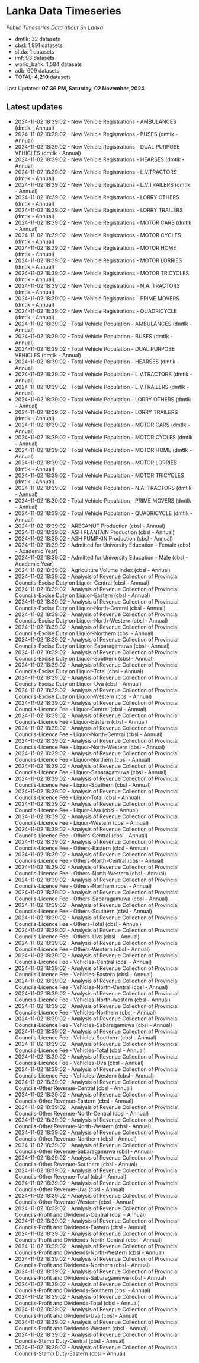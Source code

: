 # Lanka Data Timeseries
*Public Timeseries Data about Sri Lanka*

* dmtlk: 32 datasets
* cbsl: 1,891 datasets
* sltda: 1 datasets
* imf: 93 datasets
* world_bank: 1,584 datasets
* adb: 609 datasets
* TOTAL: **4,210** datasets

Last Updated: **07:36 PM, Saturday, 02 November, 2024**

## Latest updates

* 2024-11-02 18:39:02 - New Vehicle Registrations - AMBULANCES (dmtlk - Annual)
* 2024-11-02 18:39:02 - New Vehicle Registrations - BUSES (dmtlk - Annual)
* 2024-11-02 18:39:02 - New Vehicle Registrations - DUAL PURPOSE VEHICLES (dmtlk - Annual)
* 2024-11-02 18:39:02 - New Vehicle Registrations - HEARSES (dmtlk - Annual)
* 2024-11-02 18:39:02 - New Vehicle Registrations - L.V.TRACTORS (dmtlk - Annual)
* 2024-11-02 18:39:02 - New Vehicle Registrations - L.V.TRAILERS (dmtlk - Annual)
* 2024-11-02 18:39:02 - New Vehicle Registrations - LORRY OTHERS (dmtlk - Annual)
* 2024-11-02 18:39:02 - New Vehicle Registrations - LORRY TRAILERS (dmtlk - Annual)
* 2024-11-02 18:39:02 - New Vehicle Registrations - MOTOR CARS (dmtlk - Annual)
* 2024-11-02 18:39:02 - New Vehicle Registrations - MOTOR CYCLES (dmtlk - Annual)
* 2024-11-02 18:39:02 - New Vehicle Registrations - MOTOR HOME (dmtlk - Annual)
* 2024-11-02 18:39:02 - New Vehicle Registrations - MOTOR LORRIES (dmtlk - Annual)
* 2024-11-02 18:39:02 - New Vehicle Registrations - MOTOR TRICYCLES (dmtlk - Annual)
* 2024-11-02 18:39:02 - New Vehicle Registrations - N.A. TRACTORS (dmtlk - Annual)
* 2024-11-02 18:39:02 - New Vehicle Registrations - PRIME MOVERS (dmtlk - Annual)
* 2024-11-02 18:39:02 - New Vehicle Registrations - QUADRICYCLE (dmtlk - Annual)
* 2024-11-02 18:39:02 - Total Vehicle Population - AMBULANCES (dmtlk - Annual)
* 2024-11-02 18:39:02 - Total Vehicle Population - BUSES (dmtlk - Annual)
* 2024-11-02 18:39:02 - Total Vehicle Population - DUAL PURPOSE VEHICLES (dmtlk - Annual)
* 2024-11-02 18:39:02 - Total Vehicle Population - HEARSES (dmtlk - Annual)
* 2024-11-02 18:39:02 - Total Vehicle Population - L.V.TRACTORS (dmtlk - Annual)
* 2024-11-02 18:39:02 - Total Vehicle Population - L.V.TRAILERS (dmtlk - Annual)
* 2024-11-02 18:39:02 - Total Vehicle Population - LORRY OTHERS (dmtlk - Annual)
* 2024-11-02 18:39:02 - Total Vehicle Population - LORRY TRAILERS (dmtlk - Annual)
* 2024-11-02 18:39:02 - Total Vehicle Population - MOTOR CARS (dmtlk - Annual)
* 2024-11-02 18:39:02 - Total Vehicle Population - MOTOR CYCLES (dmtlk - Annual)
* 2024-11-02 18:39:02 - Total Vehicle Population - MOTOR HOME (dmtlk - Annual)
* 2024-11-02 18:39:02 - Total Vehicle Population - MOTOR LORRIES (dmtlk - Annual)
* 2024-11-02 18:39:02 - Total Vehicle Population - MOTOR TRICYCLES (dmtlk - Annual)
* 2024-11-02 18:39:02 - Total Vehicle Population - N.A. TRACTORS (dmtlk - Annual)
* 2024-11-02 18:39:02 - Total Vehicle Population - PRIME MOVERS (dmtlk - Annual)
* 2024-11-02 18:39:02 - Total Vehicle Population - QUADRICYCLE (dmtlk - Annual)
* 2024-11-02 18:39:02 - ARECANUT Production (cbsl - Annual)
* 2024-11-02 18:39:02 - ASH PLANTAIN Production (cbsl - Annual)
* 2024-11-02 18:39:02 - ASH PUMPKIN Production (cbsl - Annual)
* 2024-11-02 18:39:02 - Admitted for University Education - Female (cbsl - Academic Year)
* 2024-11-02 18:39:02 - Admitted for University Education - Male (cbsl - Academic Year)
* 2024-11-02 18:39:02 - Agriculture Volume Index (cbsl - Annual)
* 2024-11-02 18:39:02 - Analysis of Revenue Collection of Provincial Councils-Excise Duty on Liquor-Central (cbsl - Annual)
* 2024-11-02 18:39:02 - Analysis of Revenue Collection of Provincial Councils-Excise Duty on Liquor-Eastern (cbsl - Annual)
* 2024-11-02 18:39:02 - Analysis of Revenue Collection of Provincial Councils-Excise Duty on Liquor-North-Central (cbsl - Annual)
* 2024-11-02 18:39:02 - Analysis of Revenue Collection of Provincial Councils-Excise Duty on Liquor-North-Western (cbsl - Annual)
* 2024-11-02 18:39:02 - Analysis of Revenue Collection of Provincial Councils-Excise Duty on Liquor-Northern (cbsl - Annual)
* 2024-11-02 18:39:02 - Analysis of Revenue Collection of Provincial Councils-Excise Duty on Liquor-Sabaragamuwa (cbsl - Annual)
* 2024-11-02 18:39:02 - Analysis of Revenue Collection of Provincial Councils-Excise Duty on Liquor-Southern (cbsl - Annual)
* 2024-11-02 18:39:02 - Analysis of Revenue Collection of Provincial Councils-Excise Duty on Liquor-Total (cbsl - Annual)
* 2024-11-02 18:39:02 - Analysis of Revenue Collection of Provincial Councils-Excise Duty on Liquor-Uva (cbsl - Annual)
* 2024-11-02 18:39:02 - Analysis of Revenue Collection of Provincial Councils-Excise Duty on Liquor-Western (cbsl - Annual)
* 2024-11-02 18:39:02 - Analysis of Revenue Collection of Provincial Councils-Licence Fee - Liquor-Central (cbsl - Annual)
* 2024-11-02 18:39:02 - Analysis of Revenue Collection of Provincial Councils-Licence Fee - Liquor-Eastern (cbsl - Annual)
* 2024-11-02 18:39:02 - Analysis of Revenue Collection of Provincial Councils-Licence Fee - Liquor-North-Central (cbsl - Annual)
* 2024-11-02 18:39:02 - Analysis of Revenue Collection of Provincial Councils-Licence Fee - Liquor-North-Western (cbsl - Annual)
* 2024-11-02 18:39:02 - Analysis of Revenue Collection of Provincial Councils-Licence Fee - Liquor-Northern (cbsl - Annual)
* 2024-11-02 18:39:02 - Analysis of Revenue Collection of Provincial Councils-Licence Fee - Liquor-Sabaragamuwa (cbsl - Annual)
* 2024-11-02 18:39:02 - Analysis of Revenue Collection of Provincial Councils-Licence Fee - Liquor-Southern (cbsl - Annual)
* 2024-11-02 18:39:02 - Analysis of Revenue Collection of Provincial Councils-Licence Fee - Liquor-Total (cbsl - Annual)
* 2024-11-02 18:39:02 - Analysis of Revenue Collection of Provincial Councils-Licence Fee - Liquor-Uva (cbsl - Annual)
* 2024-11-02 18:39:02 - Analysis of Revenue Collection of Provincial Councils-Licence Fee - Liquor-Western (cbsl - Annual)
* 2024-11-02 18:39:02 - Analysis of Revenue Collection of Provincial Councils-Licence Fee - Others-Central (cbsl - Annual)
* 2024-11-02 18:39:02 - Analysis of Revenue Collection of Provincial Councils-Licence Fee - Others-Eastern (cbsl - Annual)
* 2024-11-02 18:39:02 - Analysis of Revenue Collection of Provincial Councils-Licence Fee - Others-North-Central (cbsl - Annual)
* 2024-11-02 18:39:02 - Analysis of Revenue Collection of Provincial Councils-Licence Fee - Others-North-Western (cbsl - Annual)
* 2024-11-02 18:39:02 - Analysis of Revenue Collection of Provincial Councils-Licence Fee - Others-Northern (cbsl - Annual)
* 2024-11-02 18:39:02 - Analysis of Revenue Collection of Provincial Councils-Licence Fee - Others-Sabaragamuwa (cbsl - Annual)
* 2024-11-02 18:39:02 - Analysis of Revenue Collection of Provincial Councils-Licence Fee - Others-Southern (cbsl - Annual)
* 2024-11-02 18:39:02 - Analysis of Revenue Collection of Provincial Councils-Licence Fee - Others-Total (cbsl - Annual)
* 2024-11-02 18:39:02 - Analysis of Revenue Collection of Provincial Councils-Licence Fee - Others-Uva (cbsl - Annual)
* 2024-11-02 18:39:02 - Analysis of Revenue Collection of Provincial Councils-Licence Fee - Others-Western (cbsl - Annual)
* 2024-11-02 18:39:02 - Analysis of Revenue Collection of Provincial Councils-Licence Fee - Vehicles-Central (cbsl - Annual)
* 2024-11-02 18:39:02 - Analysis of Revenue Collection of Provincial Councils-Licence Fee - Vehicles-Eastern (cbsl - Annual)
* 2024-11-02 18:39:02 - Analysis of Revenue Collection of Provincial Councils-Licence Fee - Vehicles-North-Central (cbsl - Annual)
* 2024-11-02 18:39:02 - Analysis of Revenue Collection of Provincial Councils-Licence Fee - Vehicles-North-Western (cbsl - Annual)
* 2024-11-02 18:39:02 - Analysis of Revenue Collection of Provincial Councils-Licence Fee - Vehicles-Northern (cbsl - Annual)
* 2024-11-02 18:39:02 - Analysis of Revenue Collection of Provincial Councils-Licence Fee - Vehicles-Sabaragamuwa (cbsl - Annual)
* 2024-11-02 18:39:02 - Analysis of Revenue Collection of Provincial Councils-Licence Fee - Vehicles-Southern (cbsl - Annual)
* 2024-11-02 18:39:02 - Analysis of Revenue Collection of Provincial Councils-Licence Fee - Vehicles-Total (cbsl - Annual)
* 2024-11-02 18:39:02 - Analysis of Revenue Collection of Provincial Councils-Licence Fee - Vehicles-Uva (cbsl - Annual)
* 2024-11-02 18:39:02 - Analysis of Revenue Collection of Provincial Councils-Licence Fee - Vehicles-Western (cbsl - Annual)
* 2024-11-02 18:39:02 - Analysis of Revenue Collection of Provincial Councils-Other Revenue-Central (cbsl - Annual)
* 2024-11-02 18:39:02 - Analysis of Revenue Collection of Provincial Councils-Other Revenue-Eastern (cbsl - Annual)
* 2024-11-02 18:39:02 - Analysis of Revenue Collection of Provincial Councils-Other Revenue-North-Central (cbsl - Annual)
* 2024-11-02 18:39:02 - Analysis of Revenue Collection of Provincial Councils-Other Revenue-North-Western (cbsl - Annual)
* 2024-11-02 18:39:02 - Analysis of Revenue Collection of Provincial Councils-Other Revenue-Northern (cbsl - Annual)
* 2024-11-02 18:39:02 - Analysis of Revenue Collection of Provincial Councils-Other Revenue-Sabaragamuwa (cbsl - Annual)
* 2024-11-02 18:39:02 - Analysis of Revenue Collection of Provincial Councils-Other Revenue-Southern (cbsl - Annual)
* 2024-11-02 18:39:02 - Analysis of Revenue Collection of Provincial Councils-Other Revenue-Total (cbsl - Annual)
* 2024-11-02 18:39:02 - Analysis of Revenue Collection of Provincial Councils-Other Revenue-Uva (cbsl - Annual)
* 2024-11-02 18:39:02 - Analysis of Revenue Collection of Provincial Councils-Other Revenue-Western (cbsl - Annual)
* 2024-11-02 18:39:02 - Analysis of Revenue Collection of Provincial Councils-Profit and Dividends-Central (cbsl - Annual)
* 2024-11-02 18:39:02 - Analysis of Revenue Collection of Provincial Councils-Profit and Dividends-Eastern (cbsl - Annual)
* 2024-11-02 18:39:02 - Analysis of Revenue Collection of Provincial Councils-Profit and Dividends-North-Central (cbsl - Annual)
* 2024-11-02 18:39:02 - Analysis of Revenue Collection of Provincial Councils-Profit and Dividends-North-Western (cbsl - Annual)
* 2024-11-02 18:39:02 - Analysis of Revenue Collection of Provincial Councils-Profit and Dividends-Northern (cbsl - Annual)
* 2024-11-02 18:39:02 - Analysis of Revenue Collection of Provincial Councils-Profit and Dividends-Sabaragamuwa (cbsl - Annual)
* 2024-11-02 18:39:02 - Analysis of Revenue Collection of Provincial Councils-Profit and Dividends-Southern (cbsl - Annual)
* 2024-11-02 18:39:02 - Analysis of Revenue Collection of Provincial Councils-Profit and Dividends-Total (cbsl - Annual)
* 2024-11-02 18:39:02 - Analysis of Revenue Collection of Provincial Councils-Profit and Dividends-Uva (cbsl - Annual)
* 2024-11-02 18:39:02 - Analysis of Revenue Collection of Provincial Councils-Profit and Dividends-Western (cbsl - Annual)
* 2024-11-02 18:39:02 - Analysis of Revenue Collection of Provincial Councils-Stamp Duty-Central (cbsl - Annual)
* 2024-11-02 18:39:02 - Analysis of Revenue Collection of Provincial Councils-Stamp Duty-Eastern (cbsl - Annual)